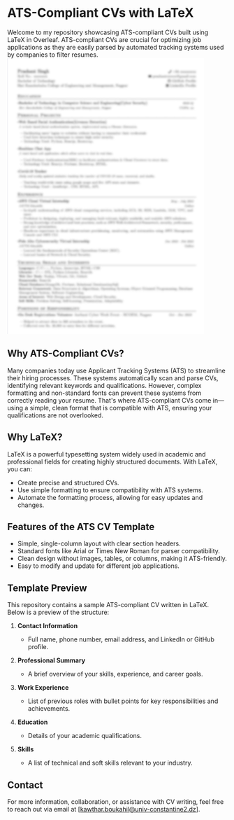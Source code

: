 # ATS-Compliant CVs with LaTeX

Welcome to my repository showcasing ATS-compliant CVs built using LaTeX in Overleaf. ATS-compliant CVs are crucial for optimizing job applications as they are easily parsed by automated tracking systems used by companies to filter resumes.
![ats](https://github.com/kawthar-boukahil-eng/ATS-Compliant-CVs-with-LaTeX/blob/main/Screenshot%20from%202024-10-28%2023-38-36.png)
## Why ATS-Compliant CVs?
Many companies today use Applicant Tracking Systems (ATS) to streamline their hiring processes. These systems automatically scan and parse CVs, identifying relevant keywords and qualifications. However, complex formatting and non-standard fonts can prevent these systems from correctly reading your resume. That's where ATS-compliant CVs come in—using a simple, clean format that is compatible with ATS, ensuring your qualifications are not overlooked.

## Why LaTeX?
LaTeX is a powerful typesetting system widely used in academic and professional fields for creating highly structured documents. With LaTeX, you can:
- Create precise and structured CVs.
- Use simple formatting to ensure compatibility with ATS systems.
- Automate the formatting process, allowing for easy updates and changes.

## Features of the ATS CV Template
- Simple, single-column layout with clear section headers.
- Standard fonts like Arial or Times New Roman for parser compatibility.
- Clean design without images, tables, or columns, making it ATS-friendly.
- Easy to modify and update for different job applications.

## Template Preview
This repository contains a sample ATS-compliant CV written in LaTeX. Below is a preview of the structure:

1. **Contact Information**
   - Full name, phone number, email address, and LinkedIn or GitHub profile.

2. **Professional Summary**
   - A brief overview of your skills, experience, and career goals.

3. **Work Experience**
   - List of previous roles with bullet points for key responsibilities and achievements.

4. **Education**
   - Details of your academic qualifications.

5. **Skills**
   - A list of technical and soft skills relevant to your industry.

## Contact
For more information, collaboration, or assistance with CV writing, feel free to reach out via email at [kawthar.boukahil@univ-constantine2.dz].
